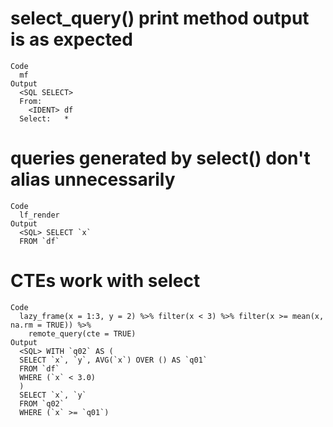# select_query() print method output is as expected

    Code
      mf
    Output
      <SQL SELECT>
      From:
        <IDENT> df
      Select:   *

# queries generated by select() don't alias unnecessarily

    Code
      lf_render
    Output
      <SQL> SELECT `x`
      FROM `df`

# CTEs work with select

    Code
      lazy_frame(x = 1:3, y = 2) %>% filter(x < 3) %>% filter(x >= mean(x, na.rm = TRUE)) %>%
        remote_query(cte = TRUE)
    Output
      <SQL> WITH `q02` AS (
      SELECT `x`, `y`, AVG(`x`) OVER () AS `q01`
      FROM `df`
      WHERE (`x` < 3.0)
      )
      SELECT `x`, `y`
      FROM `q02`
      WHERE (`x` >= `q01`)


